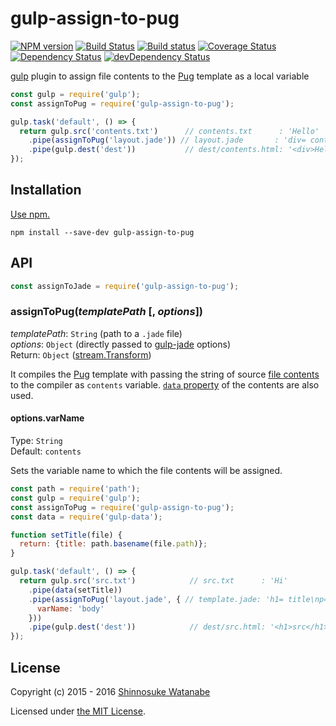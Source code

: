 # gulp-assign-to-pug

[![NPM version](https://img.shields.io/npm/v/gulp-assign-to-pug.svg)](https://www.npmjs.com/package/gulp-assign-to-pug)
[![Build Status](https://travis-ci.org/shinnn/gulp-assign-to-pug.svg?branch=master)](https://travis-ci.org/shinnn/gulp-assign-to-pug)
[![Build status](https://ci.appveyor.com/api/projects/status/an9bqn2br7bw23nl/branch/master?svg=true)](https://ci.appveyor.com/project/ShinnosukeWatanabe/gulp-assign-to-pug/branch/master)
[![Coverage Status](https://coveralls.io/repos/github/shinnn/gulp-assign-to-pug/badge.svg?branch=master)](https://coveralls.io/github/shinnn/gulp-assign-to-pug?branch=master)
[![Dependency Status](https://david-dm.org/shinnn/gulp-assign-to-pug.svg)](https://david-dm.org/shinnn/gulp-assign-to-pug)
[![devDependency Status](https://david-dm.org/shinnn/gulp-assign-to-pug/dev-status.svg)](https://david-dm.org/shinnn/gulp-assign-to-pug#info=devDependencies)

[gulp](https://github.com/gulpjs/gulp) plugin to assign file contents to the [Pug](http://jade-lang.com/) template as a local variable

```javascript
const gulp = require('gulp');
const assignToPug = require('gulp-assign-to-pug');

gulp.task('default', () => {
  return gulp.src('contents.txt')      // contents.txt      : 'Hello'
    .pipe(assignToPug('layout.jade')) // layout.jade       : 'div= contents'
    .pipe(gulp.dest('dest'))           // dest/contents.html: '<div>Hello</div>'
});
```

## Installation

[Use npm.](https://docs.npmjs.com/cli/install)

```
npm install --save-dev gulp-assign-to-pug
```

## API

```javascript
const assignToJade = require('gulp-assign-to-pug');
```

### assignToPug(*templatePath* [, *options*])

*templatePath*: `String` (path to a `.jade` file)  
*options*: `Object` (directly passed to [gulp-jade](https://github.com/phated/gulp-jade#options) options)  
Return: `Object` ([stream.Transform](https://nodejs.org/api/stream.html#stream_class_stream_transform))

It compiles the [Pug](https://github.com/pugjs/jade) template with passing the string of source [file contents](https://github.com/gulpjs/vinyl#optionscontents) to the compiler as `contents` variable. [`data` property](https://github.com/phated/gulp-jade#use-with-gulp-data) of the contents are also used.

#### options.varName

Type: `String`  
Default: `contents`

Sets the variable name to which the file contents will be assigned.

```javascript
const path = require('path');
const gulp = require('gulp');
const assignToPug = require('gulp-assign-to-pug');
const data = require('gulp-data');

function setTitle(file) {
  return: {title: path.basename(file.path)};
}

gulp.task('default', () => {
  return gulp.src('src.txt')            // src.txt      : 'Hi'
    .pipe(data(setTitle)) 
    .pipe(assignToPug('layout.jade', { // template.jade: 'h1= title\np=  body'
      varName: 'body'
    })) 
    .pipe(gulp.dest('dest'))            // dest/src.html: '<h1>src</h1><p>Hi</p>'
});
```

## License

Copyright (c) 2015 - 2016 [Shinnosuke Watanabe](https://github.com/shinnn)

Licensed under [the MIT License](./LICENSE).
